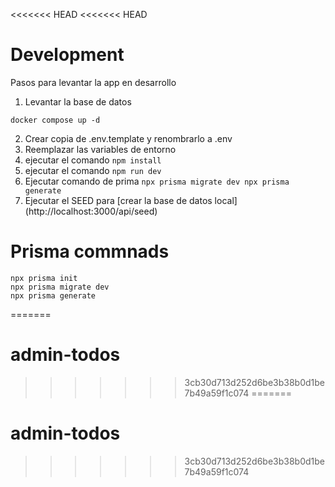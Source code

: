 <<<<<<< HEAD
<<<<<<< HEAD
# Development

Pasos para levantar la app en desarrollo


1. Levantar la base de datos
 ```
 docker compose up -d
 ```
 2. Crear copia de .env.template y renombrarlo a .env
 3. Reemplazar las variables de entorno
 4. ejecutar el comando   ``` npm install  ```
 5. ejecutar el comando   ``` npm run dev  ```
 6. Ejecutar comando de prima ``` npx prisma migrate dev npx prisma generate ```
 7. Ejecutar el SEED para [crear la base de datos local] (http://localhost:3000/api/seed)


 # Prisma commnads
```
npx prisma init
npx prisma migrate dev
npx prisma generate
```

=======
# admin-todos
>>>>>>> 3cb30d713d252d6be3b38b0d1be7b49a59f1c074
=======
# admin-todos
>>>>>>> 3cb30d713d252d6be3b38b0d1be7b49a59f1c074
